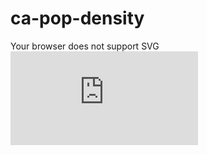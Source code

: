 # ca-pop-density

<object type="image/svg+xml" data="https://raw.githubusercontent.com/orcutt989/d3js/9fe8c97dbdb18a6ca882e771a89222a1a6eacd25/ca-pop-density/ca-albers-color.svg">
  Your browser does not support SVG
</object>

<embed type="image/svg+xml" src="https://raw.githubusercontent.com/orcutt989/d3js/9fe8c97dbdb18a6ca882e771a89222a1a6eacd25/ca-pop-density/ca-albers-color.svg" />

